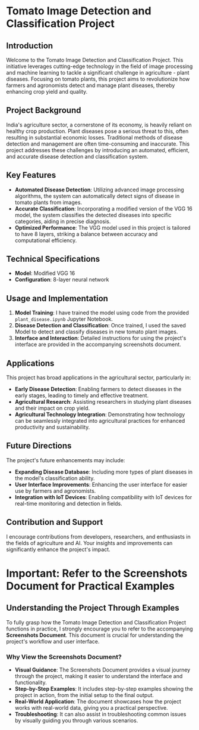 # Tomato Image Detection and Classification Project

## Introduction

Welcome to the Tomato Image Detection and Classification Project. This initiative leverages cutting-edge technology in the field of image processing and machine learning to tackle a significant challenge in agriculture - plant diseases. Focusing on tomato plants, this project aims to revolutionize how farmers and agronomists detect and manage plant diseases, thereby enhancing crop yield and quality.

## Project Background

India's agriculture sector, a cornerstone of its economy, is heavily reliant on healthy crop production. Plant diseases pose a serious threat to this, often resulting in substantial economic losses. Traditional methods of disease detection and management are often time-consuming and inaccurate. This project addresses these challenges by introducing an automated, efficient, and accurate disease detection and classification system.

## Key Features

- **Automated Disease Detection**: Utilizing advanced image processing algorithms, the system can automatically detect signs of disease in tomato plants from images.
- **Accurate Classification**: Incorporating a modified version of the VGG 16 model, the system classifies the detected diseases into specific categories, aiding in precise diagnosis.
- **Optimized Performance**: The VGG model used in this project is tailored to have 8 layers, striking a balance between accuracy and computational efficiency.

## Technical Specifications

- **Model**: Modified VGG 16
- **Configuration**: 8-layer neural network

## Usage and Implementation

1. **Model Training**: I have trained the model using code from the provided `plant_disease.ipynb` Jupyter Notebook.
2. **Disease Detection and Classification**: Once trained, I used the saved Model to detect and classify diseases in new tomato plant images.
3. **Interface and Interaction**: Detailed instructions for using the project's interface are provided in the accompanying screenshots document.

## Applications

This project has broad applications in the agricultural sector, particularly in:

- **Early Disease Detection**: Enabling farmers to detect diseases in the early stages, leading to timely and effective treatment.
- **Agricultural Research**: Assisting researchers in studying plant diseases and their impact on crop yield.
- **Agricultural Technology Integration**: Demonstrating how technology can be seamlessly integrated into agricultural practices for enhanced productivity and sustainability.

## Future Directions

The project's future enhancements may include:

- **Expanding Disease Database**: Including more types of plant diseases in the model's classification ability.
- **User Interface Improvements**: Enhancing the user interface for easier use by farmers and agronomists.
- **Integration with IoT Devices**: Enabling compatibility with IoT devices for real-time monitoring and detection in fields.

## Contribution and Support

I encourage contributions from developers, researchers, and enthusiasts in the fields of agriculture and AI. Your insights and improvements can significantly enhance the project's impact.


# Important: Refer to the Screenshots Document for Practical Examples

## Understanding the Project Through Examples

To fully grasp how the Tomato Image Detection and Classification Project functions in practice, I strongly encourage you to refer to the accompanying **Screenshots Document**. This document is crucial for understanding the project's workflow and user interface.

### Why View the Screenshots Document?

- **Visual Guidance**: The Screenshots Document provides a visual journey through the project, making it easier to understand the interface and functionality.
- **Step-by-Step Examples**: It includes step-by-step examples showing the project in action, from the initial setup to the final output.
- **Real-World Application**: The document showcases how the project works with real-world data, giving you a practical perspective.
- **Troubleshooting**: It can also assist in troubleshooting common issues by visually guiding you through various scenarios.



